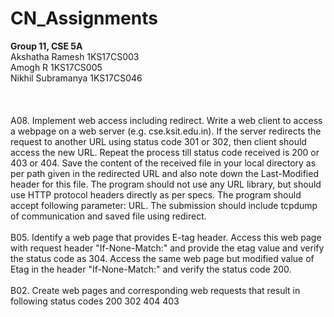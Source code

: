 # CN_Assignments
**Group 11, CSE 5A**<br/>
Akshatha Ramesh    	1KS17CS003<br/>
Amogh R			        1KS17CS005<br/>
Nikhil Subramanya  	1KS17CS046<br/>
<br/><br/><br/>
A08. Implement web access including redirect.
Write a web client to access a webpage on a web server (e.g. cse.ksit.edu.in). If the server redirects the request to another URL using status code 301 or 302, then client should access the new URL. Repeat the process till status code received is 200 or 403 or 404. Save the content of the received file in your local directory as per path given in the redirected URL and also note down the Last-Modified header for this file.  The program should not use any URL library, but should use HTTP protocol headers directly as per specs. The program should accept following parameter: URL.
The submission should include tcpdump of communication and saved file using redirect.
<br/><br/>
B05. Identify a web page that provides E-tag header. Access this web page with request header "If-None-Match:" and provide the etag value and verify the status code as 304. Access the same web page but modified value of Etag in the header "If-None-Match:" and verify the status code 200.
<br/><br/>
B02. Create web pages and corresponding web requests that result in following status codes
200
302
404
403
  

